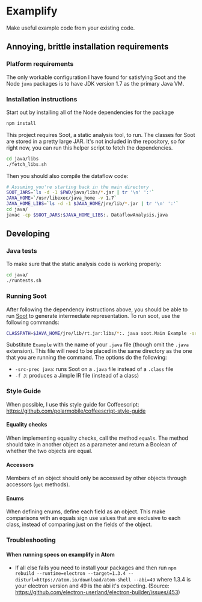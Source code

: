 # Examplify

Make useful example code from your existing code.

## Annoying, brittle installation requirements

### Platform requirements

The only workable configuration I have found for satisfying
Soot and the Node `java` packages is to have JDK version 1.7
as the primary Java VM.

### Installation instructions

Start out by installing all of the Node dependencies for the
package

```bash
npm install
```

This project requires Soot, a static analysis tool, to run.
The classes for Soot are stored in a pretty large JAR.  It's
not included in the repository, so for right now, you can
run this helper script to fetch the dependencies.

```bash
cd java/libs
./fetch_libs.sh
```

Then you should also compile the dataflow code:

```bash
# Assuming you're starting back in the main directory
SOOT_JARS=`ls -d -1 $PWD/java/libs/*.jar | tr '\n' ':'`
JAVA_HOME=`/usr/libexec/java_home -v 1.7`
JAVA_HOME_LIBS=`ls -d -1 $JAVA_HOME/jre/lib/*.jar | tr '\n' ':'`
cd java/
javac -cp $SOOT_JARS:$JAVA_HOME_LIBS:. DataflowAnalysis.java
```

## Developing

### Java tests

To make sure that the static analysis code is working properly:

```bash
cd java/
./runtests.sh
```

### Running Soot

After following the dependency instructions above, you should
be able to run [Soot](https://github.com/Sable/soot) to
generate intermediate representation.  To run soot, use the
following commands:

```bash
CLASSPATH=$JAVA_HOME/jre/lib/rt.jar:libs/*:. java soot.Main Example -src-prec java -f J
```

Substitute `Example` with the name of your `.java` file
(though omit the `.java` extension).  This file will need to
be placed in the same directory as the one that you are
running the command.  The options do the following:
* `-src-prec java`: runs Soot on a `.java` file instead of a
    `.class` file
* `-f J`: produces a Jimple IR file (instead of a class)

### Style Guide

When possible, I use this style guide for Coffeescript:
https://github.com/polarmobile/coffeescript-style-guide

#### Equality checks

When implementing equality checks, call the method `equals`.
The method should take in another object as a parameter and
return a Boolean of whether the two objects are equal.

#### Accessors

Members of an object should only be accessed by other
objects through accessors (`get` methods).

#### Enums

When defining enums, define each field as an object.  This
make comparisons with an equals sign use values that are
exclusive to each class, instead of comparing just on the
fields of the object.

<!--
![A screenshot of your package](https://f.cloud.github.com/assets/69169/2290250/c35d867a-a017-11e3-86be-cd7c5bf3ff9b.gif)
-->

### Troubleshooting

#### When running specs on examplify in Atom
- If all else fails you need to install your packages and then run `npm rebuild --runtime=electron --target=1.3.4 --disturl=https://atom.io/download/atom-shell --abi=49` where 1.3.4 is your electron version and 49 is the abi it's expecting. (Source: https://github.com/electron-userland/electron-builder/issues/453)
